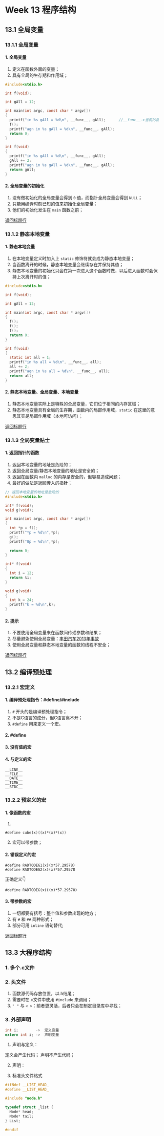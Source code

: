 # Week 13 程序结构
## 13.1 全局变量
### 13.1.1 全局变量
#### 1. 全局变量
1. 定义在函数外面的变量；
2. 具有全局的生存期和作用域；
```C
#include<stdio.h>

int f(void);

int gAll = 12;

int main(int argc, const char * argv[])
{
  printf("in %s gAll = %d\n", __func__, gAll);      //__func__->当前的函数
  f();
  printf("agn in %s gAll = %d\n", __func__, gAll);
  return 0;
}

int f(void)
{
  printf("in %s gAll = %d\n", __func__, gAll);
  gAll += 2;
  printf("agn in %s gAll = %d\n", __func__, gAll);
  return gAll;
}
```

#### 2. 全局变量的初始化
1. 没有做初始化的全局变量会得到 `0` 值，而指针全局变量会得到 `NULL`；
2. 只能用编译时刻已知的值来初始化全局变量；
3. 他们的初始化发生在 `main` 函数之前；

[返回标题行](https://github.com/AdorableLake/hello-world/blob/master/C/Mooc/Week13_Course.md#week-13-程序结构)

### 13.1.2 静态本地变量
#### 1. 静态本地变量
1. 在本地变量定义时加入上 `static` 修饰符就会成为静态本地变量；
2. 当函数离开的时候，静态本地变量会继续存在并保持其值；
3. 静态本地变量的初始化只会在第一次进入这个函数时做，以后进入函数时会保持上次离开时的值；

```C
#include<stdio.h>

int f(void);

int gAll = 12;

int main(int argc, const char * argv[])
{
  f();
  f();
  f();
  return 0;
}

int f(void)
{
  static int all = 1;
  printf("in %s all = %d\n", __func__, all);
  all += 2;
  printf("agn in %s all = %d\n", __func__, all);
  return all;
}
```

#### 2. 静态本地变量、全局变量、本地变量
1. 静态本地变量实际上是特殊的全局变量，它们位于相同的内存区域；
2. 静态本地变量具有全局的生存期，函数内的局部作用域，`static` 在这里的意思其实是局部作用域（本地可访问）；

[返回标题行](https://github.com/AdorableLake/hello-world/blob/master/C/Mooc/Week13_Course.md#week-13-程序结构)

### 13.1.3 全局变量贴士
#### 1. 返回指针的函数
1. 返回本地变量的地址是危险的；
2. 返回全局变量/静态本地变量的地址是安全的；
3. 返回在函数内 `malloc` 的内存是安全的，但容易造成问题；
4. 最好的做法是返回传入的指针；

```C
// 返回本地变量的地址是危险的
#include<stdio.h>

int* f(void);
void g(void);

int main(int argc, const char * argv[])
{
  int *p = f();
  printf("*p = %d\n",*p);
  g();
  printf("8p = %d\n",*p);
  
  return 0;
}

int* f(void)
{
  int i = 12;
  return &i;
}

void g(void)
{
  int k = 24;
  printf("k = %d\n",k);
}
```

#### 2. 提示
1. 不要使用全局变量来在函数间传递参数和结果；
2. 尽量避免使用全局变量：[丰田汽车2013年事故](https://www.sohu.com/a/133455549_464086)
3. 使用全局变量和静态本地变量的函数的线程不安全；

[返回标题行](https://github.com/AdorableLake/hello-world/blob/master/C/Mooc/Week13_Course.md#week-13-程序结构)

## 13.2 编译预处理
### 13.2.1 宏定义
#### 1. 编译预处理指令：#define/#include
1. `#` 开头的是编译预处理指令；
2. 不是C语言的成分，但C语言离不开；
3. `#define` 用来定义一个宏。

#### 2. #define

#### 3. 没有值的宏

#### 4. 与定义的宏
```
__LINE__
__FILE__
__DATE__
__TIME__
__STDC__
```
### 13.2.2 预定义的宏
#### 1. 像函数的宏
1. 
```
#define cube(x)((x)*(x)*(x))
```
2. 宏可以带参数；

#### 2. 错误定义的宏
```
#define RADTODEG1(x)(x*57.29578)
#define RADTODEG2(x)(x)*57.29578
```
正确定义👇
```
#define RADTODEG(x)((x)*57.29578)
```
#### 3. 带参数的宏
1. 一切都要有括号：整个值和参数出现的地方；
2. 有 `#` 和 `##` 两种形式；
3. 部分可用 `inline` 语句替代;

[返回标题行](https://github.com/AdorableLake/hello-world/blob/master/C/Mooc/Week13_Course.md#week-13-程序结构)

## 13.3 大程序结构
### 1. 多个.c文件
### 2. 头文件
1. 函数源代码存放位置，以.h结尾；
2. 需要时在.c文件中使用 `#include` 来调用；
3. `" "` 与 `< >`：前者更灵活，后者只会在制定目录库中寻找；
### 3. 外部声明
```C
int i;        ->  定义变量 
extern int i; ->  声明变量
```
1. 声明与定义：

定义会产生代码；
声明不产生代码；

2. 声明：

3. 标准头文件格式
```C
#ifNdef __LIST_HEAD_
#define __LIST_HEAD_

#include "node.h"

typedef struct _list {
  Node* head;
  Node* tail;
} List;

#endif
```
